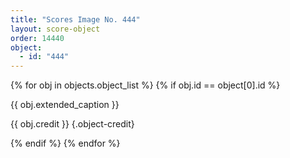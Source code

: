 ```yaml
---
title: "Scores Image No. 444"
layout: score-object
order: 14440
object:
  - id: "444"
---
```


{% for obj in objects.object_list %}
{% if obj.id == object[0].id %}

{{ obj.extended_caption }}

{{ obj.credit }} {.object-credit}

{% endif %}
{% endfor %}
